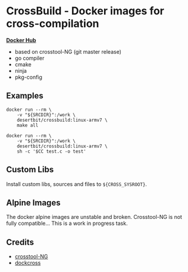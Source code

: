 # CrossBuild - Docker images for cross-compilation

**[Docker Hub](https://hub.docker.com/r/desertbit/crossbuild/tags/)**

- based on crosstool-NG (git master release)
- go compiler
- cmake
- ninja
- pkg-config

## Examples

```
docker run --rm \
    -v "${SRCDIR}":/work \
    desertbit/crossbuild:linux-armv7 \
    make all
```

```
docker run --rm \
    -v "${SRCDIR}":/work \
    desertbit/crossbuild:linux-armv7 \
    sh -c '$CC test.c -o test'
```

## Custom Libs

Install custom libs, sources and files to `${CROSS_SYSROOT}`.

## Alpine Images

The docker alpine images are unstable and broken. Crosstool-NG is not fully compatible...
This is a work in progress task.

## Credits

- [crosstool-NG](https://crosstool-ng.github.io/)
- [dockcross](https://github.com/dockcross/dockcross)